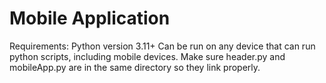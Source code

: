 # Mobile Application
Requirements: Python version 3.11+
Can be run on any device that can run python scripts, including mobile devices.
Make sure header.py and mobileApp.py are in the same directory so they link properly.